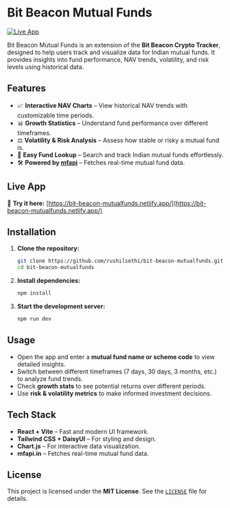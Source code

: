 # **Bit Beacon Mutual Funds**  

[![Live App](https://img.shields.io/badge/Live_App-Available-brightgreen?style=flat&logo=netlify)](https://bit-beacon-mutualfunds.netlify.app/)  

Bit Beacon Mutual Funds is an extension of the **Bit Beacon Crypto Tracker**, designed to help users track and visualize data for Indian mutual funds. It provides insights into fund performance, NAV trends, volatility, and risk levels using historical data.  

## **Features**  

- 📈 **Interactive NAV Charts** – View historical NAV trends with customizable time periods.  
- 📊 **Growth Statistics** – Understand fund performance over different timeframes.  
- ⚖️ **Volatility & Risk Analysis** – Assess how stable or risky a mutual fund is.  
- 🔎 **Easy Fund Lookup** – Search and track Indian mutual funds effortlessly.  
- 🛠 **Powered by [mfapi](https://www.mfapi.in/)** – Fetches real-time mutual fund data.  

## **Live App**  

🔗 **Try it here:** [https://bit-beacon-mutualfunds.netlify.app/](https://bit-beacon-mutualfunds.netlify.app/)  

## **Installation**  

1. **Clone the repository:**  
   ```bash
   git clone https://github.com/rushilsethi/bit-beacon-mutualfunds.git
   cd bit-beacon-mutualfunds
   ```  
2. **Install dependencies:**  
   ```bash
   npm install
   ```  
3. **Start the development server:**  
   ```bash
   npm run dev
   ```  

## **Usage**  

- Open the app and enter a **mutual fund name or scheme code** to view detailed insights.  
- Switch between different timeframes (7 days, 30 days, 3 months, etc.) to analyze fund trends.  
- Check **growth stats** to see potential returns over different periods.  
- Use **risk & volatility metrics** to make informed investment decisions.  

## **Tech Stack**  

- **React + Vite** – Fast and modern UI framework.  
- **Tailwind CSS + DaisyUI** – For styling and design.  
- **Chart.js** – For interactive data visualization.  
- **mfapi.in** – Fetches real-time mutual fund data.  

## **License**  

This project is licensed under the **MIT License**. See the [`LICENSE`](./LICENSE) file for details.  
